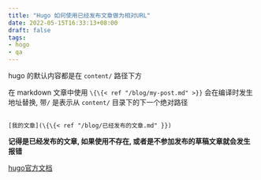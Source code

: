 ```yaml
---
title: "Hugo 如何使用已经发布文章做为相对URL"
date: 2022-05-15T16:33:13+08:00
draft: false
tags:
- hogo
- qa
---
```


hugo 的默认内容都是在 `content/` 路径下方

在 markdown 文章中使用 `\{\{< ref "/blog/my-post.md" >}}` 会在编译时发生地址替换, 带`/` 是表示从 `content/` 目录下的下一个绝对路径


```

[我的文章](\{\{< ref "/blog/已经发布的文章.md" }})

```

**记得是已经发布的文章, 如果使用不存在, 或者是不参加发布的草稿文章就会发生报错**

[hugo官方文档](https://gohugo.io/content-management/cross-references/)

